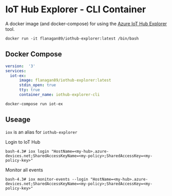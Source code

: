# IoT Hub Explorer - CLI Container

A docker image (and docker-compose) for using the [Azure IoT Hub Explorer](https://github.com/Azure/iothub-explorer) tool.

```
docker run -it flanagan89/iothub-explorer:latest /bin/bash
```

## Docker Compose

```yaml
version:  '3'
services:
  iot-ex:
      image: flanagan89/iothub-explorer:latest 
      stdin_open: true
      tty: true
      container_name: iothub-explorer-cli

```

`docker-compose run iot-ex`

## Useage

`iox` is an alias for `iothub-explorer`

Login to IoT Hub

```
bash-4.3# iox login "HostName=<my-hub>.azure-devices.net;SharedAccessKeyName=<my-policy>;SharedAccessKey=<my-policy-key>"
```

Monitor all events

```
bash-4.3# iox monitor-events --login "HostName=<my-hub>.azure-devices.net;SharedAccessKeyName=<my-policy>;SharedAccessKey=<my-policy-key>"
```
